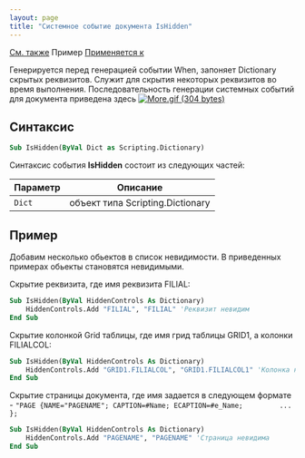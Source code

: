 ```yaml
---
layout: page
title: "Системное событие документа IsHidden"
---
```


[См. также](../scriptstproced.md) Пример [Применяется к](../Defs/doc.html)

Генерируется перед генерацией событии When, запоняет Dictionary скрытых реквизитов. Служит для скрытия некоторых реквизитов во время выполнения. Последовательность генерации системных событий для документа приведена здесь [![More.gif (304 bytes)](../../../IMAGES/MORE.GIF)](Events_Sequence.html)


## Синтаксис

``` vb
Sub IsHidden(ByVal Dict as Scripting.Dictionary)
```

Синтаксис события **IsHidden** состоит из следующих частей:

|Параметр|Описание|
|--|--|
|`Dict`|объект типа Scripting.Dictionary|

## Пример
Добавим несколько обьектов в список невидимости. В приведенных примерах обьекты становятся невидимыми.


Скрытие реквизита, где имя реквизита FILIAL:
``` vb
Sub IsHidden(ByVal HiddenControls As Dictionary)
    HiddenControls.Add "FILIAL", "FILIAL" 'Реквизит невидим
End Sub
```

Скрытие колонкой Grid таблицы, где имя грид таблицы GRID1, а колонки FILIALCOL:
``` vb
Sub IsHidden(ByVal HiddenControls As Dictionary)
    HiddenControls.Add "GRID1.FILIALCOL", "GRID1.FILIALCOL1" 'Колонка невидима
End Sub
```

Скрытие страницы документа, где имя задается в следующем формате - ``"PAGE {NAME="PAGENAME"; CAPTION=#Name; ECAPTION=#e_Name;         ...          };``

``` vb
Sub IsHidden(ByVal HiddenControls As Dictionary)
    HiddenControls.Add "PAGENAME", "PAGENAME" 'Страница невидима
End Sub
```
